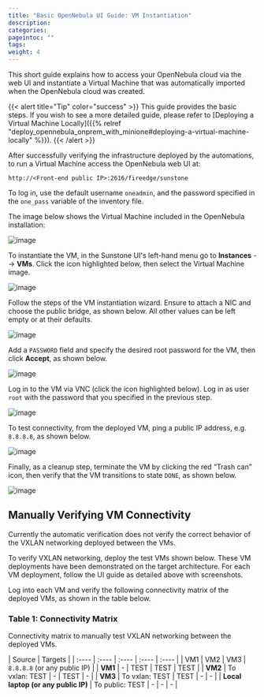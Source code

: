 ```yaml
---
title: "Basic OpenNebula UI Guide: VM Instantiation"
description:
categories:
pageintoc: ""
tags:
weight: 4
---
```


This short guide explains how to access your OpenNebula cloud via the web UI and instantiate a Virtual Machine that was automatically imported when the OpenNebula cloud was created.

{{< alert title="Tip" color="success" >}}
This guide provides the basic steps. If you wish to see a more detailed guide, please refer to [Deploying a Virtual Machine Locally]({{% relref "deploy_opennebula_onprem_with_minione#deploying-a-virtual-machine-locally" %}}).
{{< /alert >}}

After successfully verifying the infrastructure deployed by the automations, to run a Virtual Machine access the OpenNebula web UI at:

`http://<Front-end public IP>:2616/fireedge/sunstone`

To log in, use the default username `oneadmin`, and the password specified in the `one_pass` variable of the inventory file.

The image below shows the Virtual Machine included in the OpenNebula installation:

<a id="one-marketplace"></a>
![image][one-marketplace]

To instantiate the VM, in the Sunstone UI's left-hand menu go to **Instances** --> **VMs**. Click the icon highlighted below, then select the Virtual Machine image.

<a id="one-new-vm"></a>
![image][one-new-vm]

Follow the steps of the VM instantiation wizard. Ensure to attach a NIC and choose the public bridge, as shown below. All other values can be left empty or at their defaults.

<a id="attach-nic"></a>
![image][attach-nic]

Add a `PASSWORD` field and specify the desired root password for the VM, then click **Accept**, as shown below.

<a id="one-vm-config"></a>
![image][one-vm-config]

Log in to the VM via VNC (click the icon highlighted below). Log in as user `root` with the password that you specified in the previous step.

<a id="one-vnc-connect"></a>
![image][one-vnc-connect]

To test connectivity, from the deployed VM, ping a public IP address, e.g. `8.8.8.8`, as shown below.

<a id="one-vnc-connectivity-test"></a>
![image][one-vnc-connectivity-test]

Finally, as a cleanup step, terminate the VM by clicking the red “Trash can” icon, then verify that the VM transitions to state `DONE`, as shown below.

<a id="one-terminate-vm"></a>
![image][one-terminate-vm]

## Manually Verifying VM Connectivity

Currently the automatic verification does not verify the correct behavior of the VXLAN networking deployed between the VMs.

To verify VXLAN networking, deploy the test VMs shown below. These VM deployments have been demonstrated on the target architecture. For each VM deployment, follow the UI guide as detailed above with screenshots.

Log into each VM and verify the following connectivity matrix of the deployed VMs, as shown in the table below.

### Table 1: Connectivity Matrix

Connectivity matrix to manually test VXLAN networking between the deployed VMs.

| Source | <th class="head" rowspan="4" style="text-align: center; font-weight: bold !important; vertical-align: bottom !important;">Targets</th> |
| :---- | :---- | :---- | :---- | :---- |
| VM1 | VM2 | VM3 | `8.8.8.8` (or any public IP) |
| **VM1** | \- | TEST | TEST | TEST |
| **VM2** | To vxlan: TEST | \- | TEST | \- |
| **VM3** | To vxlan: TEST | TEST | \- | \- |
| **Local laptop (or any public IP)** | To public: TEST | \- | \- | \- |


[one-marketplace]: /images/solutions/ionos/one-marketplace.png
[one-new-vm]: /images/solutions/ionos/one-new-vm.png
[attach-nic]: /images/solutions/ionos/attach-nic.png
[one-vm-config]: /images/solutions/ionos/one-vm-config.png
[one-vnc-connect]: /images/solutions/ionos/one-vnc-connect.png
[one-vnc-connectivity-test]: /images/solutions/ionos/one-vnc-connectivity-test.png
[one-terminate-vm]: /images/solutions/ionos/one-terminate-vm.png
